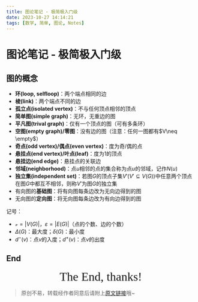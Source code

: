 ```yaml
---
title: 图论笔记 - 极简极入门级
date: 2023-10-27 14:14:21
tags: [数学, 简单, 图论, Notes]
---
```


# 图论笔记 - 极简极入门级

## 图的概念

+ **环(loop, selfloop)**：两个端点相同的边
+ **棱(link)**：两个端点不同的边
+ **孤立点(isolated vertex)**：不与任何顶点相邻的顶点
+ **简单图(simple graph)**：无环，无重边的图
+ **平凡图(trival graph)**：仅有一个顶点的图（可有多条环）
+ **空图(empty graph)/零图**：没有边的图（注意：任何一图都有$V\neq \empty$）
+ **奇点(odd vertex)/偶点(even vertex)**：度为奇/偶的点
+ **悬挂点(end vertex)/叶点(leaf)**：度为1的顶点
+ **悬挂边(end edge)**：悬挂点的关联边
+ **邻域(neighborhood)**：点$u$相邻的点的集合称为点$u$的邻域，记作$N(u)$
+ **独立集(independent set)**：若图$G$的顶点子集$V'(V'\subseteq V(G))$中任意两个顶点在图$G$中都互不相邻，则称$V'$为图$G$的独立集
+ 有向图的**基础图**：将有向图每条边改为无向边得到的图
+ 无向图的**定向图**：将无向图每条边改为有向边得到的图

记号：

+ $\mathcal{v}=|V(G)|$，$\varepsilon =|E(G)|$（点的个数、边的个数）
+ $\Delta(G)$：最大度；$\delta(G)$：最小度
+ $d^-(v)$：点$v$的入度；$d^+(v)$：点$v$的出度

## End

<center><font size="6px" face="Ink Free">The End, thanks!</font></center>

> 原创不易，转载经作者同意后请附上[原文链接](https://blog.tisfy.eu.org/2023/10/27/Other-Math-GraphTheory-Notes/)哦~
